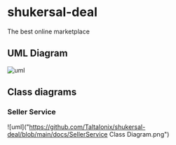 # shukersal-deal
The best online marketplace
## UML Diagram
![uml](https://github.com/Taltalonix/shukersal-deal/blob/main/docs/uml.png)

## Class diagrams

### Seller Service
![uml]("https://github.com/Taltalonix/shukersal-deal/blob/main/docs/SellerService Class Diagram.png")
